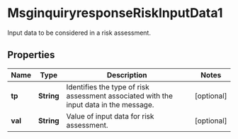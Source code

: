 

# MsginquiryresponseRiskInputData1

Input data to be considered in a risk assessment.
## Properties

Name | Type | Description | Notes
------------ | ------------- | ------------- | -------------
**tp** | **String** | Identifies the type of risk assessment associated with the input data in the message. |  [optional]
**val** | **String** | Value of input data for risk assessment. |  [optional]



